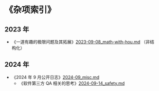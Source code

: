 #  《杂项索引》

## 2023 年

- 《一道有趣的极限问题及其拓展》[2023-09-08_math-with-hou.md](../../data/misc/2023-09-08_math-with-hou.md) （非结构化）

## 2024 年

- 《2024 年 9 月公开日志》[2024-09_misc.md](../../data/misc/2024-09_misc.md)
  - 《软件第三方 QA 相关的思考》[2024-09-14_safety.md](../../data/misc/2024-09-14_safety.md)


